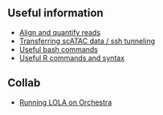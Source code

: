 
<br><br>
## Useful information

- [Align and quantify reads](rmd/Align.html)
- [Transferring scATAC data / ssh tunneling](rmd/scATAC_transfer.html)
- [Useful bash commands](rmd/bashHelp.html)
- [Useful R commands and syntax](rmd/Rcmds.html)

## Collab

- [Running LOLA on Orchestra](rmd/LOLA_Orchestra.html)

<br><br>